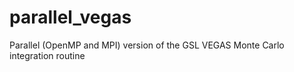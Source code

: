 # parallel_vegas
Parallel (OpenMP and MPI) version of the GSL VEGAS Monte Carlo integration routine
